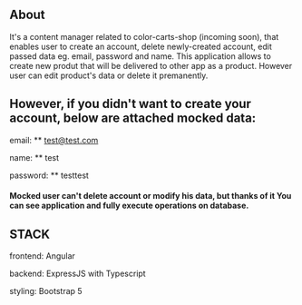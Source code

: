 ## About
It's a content manager related to color-carts-shop (incoming soon), that enables user to create an account, delete newly-created account, edit passed data eg. email, password and name.
This application allows to create new produt that will be delivered to other app as a product. However user can edit product's data or delete it premanently.

## However, if you didn't want to create your account, below are attached mocked data:

email: \*\* test@test.com

name: \*\* test

password: \*\* testtest

#### Mocked user can't delete account or modify his data, but thanks of it You can see application and fully execute operations on database.

## STACK

frontend: Angular

backend: ExpressJS with Typescript

styling: Bootstrap 5

